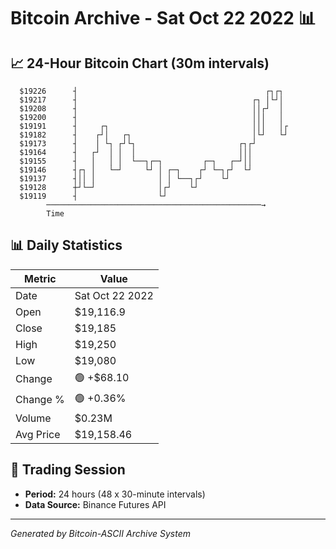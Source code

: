 # Bitcoin Archive - Sat Oct 22 2022 📊

## 📈 24-Hour Bitcoin Chart (30m intervals)

```
  $19226      ┤                                          ┌┐┌┐  
  $19217      ┤                                       ┌┐ │└┘│  
  $19208      ┤                                       ││┌┘  │  
  $19200      ┤                                       │││   │  
  $19191      ┤     ┌┐                                │││   │┌ 
  $19182      ┤    ┌┘│   ┌┐                           │└┘   └┘ 
  $19173      ┤    │ └┐ ┌┘└┐                       ┌┐┌┘        
  $19164      ┤   ┌┘  │ │  │                       │││         
  $19155      ┤   │   │ │  └──┐┌─┐         ┌─┐   ┌─┘││         
  $19146      ┤┌┐ │   └─┘     └┘ │ ┌─┐    ┌┘ └─┐┌┘  └┘         
  $19137      ┤││ │              │ │ └──┐┌┘    └┘              
  $19128      ┼┘└─┘              │┌┘    └┘                     
  $19119      ┤                  └┘                            
        ────────────────────────────────────────────────→
        Time
```

## 📊 Daily Statistics

| Metric | Value |
|--------|-------|
| Date | Sat Oct 22 2022 |
| Open | $19,116.9 |
| Close | $19,185 |
| High | $19,250 |
| Low | $19,080 |
| Change | 🟢 +$68.10 |
| Change % | 🟢 +0.36% |
| Volume | $0.23M |
| Avg Price | $19,158.46 |

## 📅 Trading Session

- **Period:** 24 hours (48 x 30-minute intervals)
- **Data Source:** Binance Futures API

---
*Generated by Bitcoin-ASCII Archive System*
